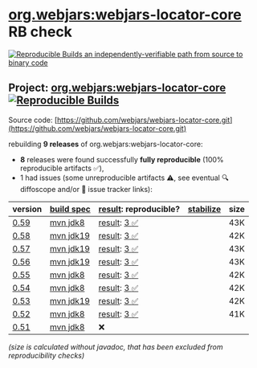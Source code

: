 [org.webjars:webjars-locator-core](https://central.sonatype.com/artifact/org.webjars/webjars-locator-core/versions) RB check
=======

[![Reproducible Builds](https://reproducible-builds.org/images/logos/rb.svg) an independently-verifiable path from source to binary code](https://reproducible-builds.org/)

## Project: [org.webjars:webjars-locator-core](https://central.sonatype.com/artifact/org.webjars/webjars-locator-core/versions) [![Reproducible Builds](https://img.shields.io/endpoint?url=https://raw.githubusercontent.com/jvm-repo-rebuild/reproducible-central/master/content/org/webjars/webjars-locator-core/badge.json)](https://github.com/jvm-repo-rebuild/reproducible-central/blob/master/content/org/webjars/webjars-locator-core/README.md)

Source code: [https://github.com/webjars/webjars-locator-core.git](https://github.com/webjars/webjars-locator-core.git)

rebuilding **9 releases** of org.webjars:webjars-locator-core:
- **8** releases were found successfully **fully reproducible** (100% reproducible artifacts :white_check_mark:),
- 1 had issues (some unreproducible artifacts :warning:, see eventual :mag: diffoscope and/or :memo: issue tracker links):

| version | [build spec](/BUILDSPEC.md) | [result](https://reproducible-builds.org/docs/jvm/): reproducible? | [stabilize](https://github.com/google/oss-rebuild/blob/main/cmd/stabilize/README.md) | size |
| -- | --------- | ------ | ------ | -- |
| [0.59](https://central.sonatype.com/artifact/org.webjars/webjars-locator-core/0.59/pom) | [mvn jdk8](webjars-locator-core-0.59.buildspec) | [result](webjars-locator-core-0.59.buildinfo): [3 :white_check_mark: ](webjars-locator-core-0.59.buildcompare) | | 43K |
| [0.58](https://central.sonatype.com/artifact/org.webjars/webjars-locator-core/0.58/pom) | [mvn jdk19](webjars-locator-core-0.58.buildspec) | [result](webjars-locator-core-0.58.buildinfo): [3 :white_check_mark: ](webjars-locator-core-0.58.buildcompare) | | 42K |
| [0.57](https://central.sonatype.com/artifact/org.webjars/webjars-locator-core/0.57/pom) | [mvn jdk19](webjars-locator-core-0.57.buildspec) | [result](webjars-locator-core-0.57.buildinfo): [3 :white_check_mark: ](webjars-locator-core-0.57.buildcompare) | | 43K |
| [0.56](https://central.sonatype.com/artifact/org.webjars/webjars-locator-core/0.56/pom) | [mvn jdk19](webjars-locator-core-0.56.buildspec) | [result](webjars-locator-core-0.56.buildinfo): [3 :white_check_mark: ](webjars-locator-core-0.56.buildcompare) | | 43K |
| [0.55](https://central.sonatype.com/artifact/org.webjars/webjars-locator-core/0.55/pom) | [mvn jdk8](webjars-locator-core-0.55.buildspec) | [result](webjars-locator-core-0.55.buildinfo): [3 :white_check_mark: ](webjars-locator-core-0.55.buildcompare) | | 42K |
| [0.54](https://central.sonatype.com/artifact/org.webjars/webjars-locator-core/0.54/pom) | [mvn jdk8](webjars-locator-core-0.54.buildspec) | [result](webjars-locator-core-0.54.buildinfo): [3 :white_check_mark: ](webjars-locator-core-0.54.buildcompare) | | 42K |
| [0.53](https://central.sonatype.com/artifact/org.webjars/webjars-locator-core/0.53/pom) | [mvn jdk19](webjars-locator-core-0.53.buildspec) | [result](webjars-locator-core-0.53.buildinfo): [3 :white_check_mark: ](webjars-locator-core-0.53.buildcompare) | | 42K |
| [0.52](https://central.sonatype.com/artifact/org.webjars/webjars-locator-core/0.52/pom) | [mvn jdk8](webjars-locator-core-0.52.buildspec) | [result](webjars-locator-core-0.52.buildinfo): [3 :white_check_mark: ](webjars-locator-core-0.52.buildcompare) | | 41K |
| [0.51](https://central.sonatype.com/artifact/org.webjars/webjars-locator-core/0.51/pom) | [mvn jdk8](webjars-locator-core-0.51.buildspec) | :x: | |

<i>(size is calculated without javadoc, that has been excluded from reproducibility checks)</i>

